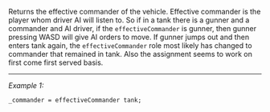 Returns the effective commander of the vehicle. Effective commander is the player whom driver AI will listen to. So if in a tank there is a gunner and a commander and AI driver, if the `effectiveCommander` is gunner, then gunner pressing WASD will give AI orders to move. If gunner jumps out and then enters tank again, the `effectiveCommander` role most likely has changed to commander that remained in tank. Also the assignment seems to work on first come first served basis.


---
*Example 1:*
```sqf
_commander = effectiveCommander tank;
```